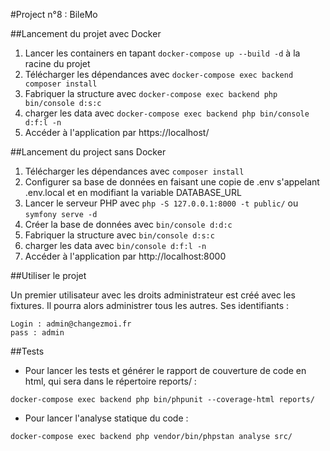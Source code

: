 #Project n°8 : BileMo

##Lancement du projet avec Docker

1. Lancer les containers en tapant `docker-compose up --build -d` à la racine du projet
2. Télécharger les dépendances avec `docker-compose exec backend composer install`
3. Fabriquer la structure avec `docker-compose exec backend php bin/console d:s:c` 
4. charger les data avec `docker-compose exec backend php bin/console d:f:l -n`
5. Accéder à l'application par https://localhost/

##Lancement du project sans Docker

1. Télécharger les dépendances avec `composer install`
2. Configurer sa base de données en faisant une copie de .env s'appelant .env.local et en modifiant la variable DATABASE_URL
3. Lancer le serveur PHP avec `php -S 127.0.0.1:8000 -t public/` ou `symfony serve -d`
4. Créer la base de données avec `bin/console d:d:c`
5. Fabriquer la structure avec `bin/console d:s:c`
6. charger les data avec `bin/console d:f:l -n`
7. Accéder à l'application par http://localhost:8000

##Utiliser le projet

Un premier utilisateur avec les droits administrateur est créé avec les fixtures. Il pourra alors administrer tous les autres. Ses identifiants :
```
Login : admin@changezmoi.fr
pass : admin
```

##Tests

* Pour lancer les tests et générer le rapport de couverture de code en html, qui sera dans le répertoire reports/ :

`docker-compose exec backend php bin/phpunit --coverage-html reports/`

* Pour lancer l'analyse statique du code :

`docker-compose exec backend php vendor/bin/phpstan analyse src/`